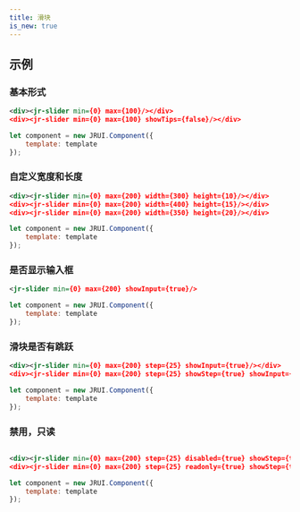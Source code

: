 ```yaml
---
title: 滑块
is_new: true
---
```


## 示例
### 基本形式

<!-- demo_start -->
<div class="m-example"></div>

```xml
<div><jr-slider min={0} max={100}/></div>
<div><jr-slider min={0} max={100} showTips={false}/></div>
```

```javascript
let component = new JRUI.Component({
    template: template
});
```
<!-- demo_end -->


### 自定义宽度和长度

<!-- demo_start -->
<div class="m-example"></div>

```xml
<div><jr-slider min={0} max={200} width={300} height={10}/></div>
<div><jr-slider min={0} max={200} width={400} height={15}/></div>
<div><jr-slider min={0} max={200} width={350} height={20}/></div>
```

```javascript
let component = new JRUI.Component({
    template: template
});
```
<!-- demo_end -->

### 是否显示输入框

<!-- demo_start -->
<div class="m-example"></div>

```xml
<jr-slider min={0} max={200} showInput={true}/>
```

```javascript
let component = new JRUI.Component({
    template: template
});
```
<!-- demo_end -->

### 滑块是否有跳跃

<!-- demo_start -->
<div class="m-example"></div>

```xml
<div><jr-slider min={0} max={200} step={25} showInput={true}/></div>
<div><jr-slider min={0} max={200} step={25} showStep={true} showInput={true}/></div>
```

```javascript
let component = new JRUI.Component({
    template: template
});
```
<!-- demo_end -->

### 禁用，只读

<!-- demo_start -->
<div class="m-example"></div>

```xml

<div><jr-slider min={0} max={200} step={25} disabled={true} showStep={true} showInput={true}/></div>
<div><jr-slider min={0} max={200} step={25} readonly={true} showStep={true} showInput={true}/></div>
```

```javascript
let component = new JRUI.Component({
    template: template
});
```
<!-- demo_end -->


